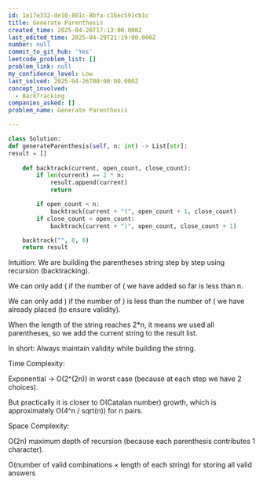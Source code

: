 ```yaml
---
id: 1e17e332-de10-801c-8bfa-c1bec591cb1c
title: Generate Parenthesis
created_time: 2025-04-26T17:13:00.000Z
last_edited_time: 2025-04-29T21:19:00.000Z
number: null
commit_to_git_hub: 'Yes'
leetcode_problem_list: []
problem_link: null
my_confidence_level: Low
last_solved: 2025-04-26T00:00:00.000Z
concept_involved:
  - BackTracking
companies_asked: []
problem_name: Generate Parenthesis

---
```


```python
class Solution:
def generateParenthesis(self, n: int) -> List[str]:
result = []
    
    def backtrack(current, open_count, close_count):
        if len(current) == 2 * n:
            result.append(current)
            return

        if open_count < n:
            backtrack(current + "(", open_count + 1, close_count)
        if close_count < open_count:
            backtrack(current + ")", open_count, close_count + 1)

    backtrack("", 0, 0)
    return result

```

Intuition:
We are building the parentheses string step by step using recursion (backtracking).

We can only add ( if the number of ( we have added so far is less than n.

We can only add ) if the number of ) is less than the number of ( we have already placed (to ensure validity).

When the length of the string reaches 2\*n, it means we used all parentheses, so we add the current string to the result list.

In short: Always maintain validity while building the string.

Time Complexity:

Exponential → O(2^(2n)) in worst case (because at each step we have 2 choices).

But practically it is closer to O(Catalan number) growth, which is approximately O(4^n / sqrt(n)) for n pairs.

Space Complexity:

O(2n) maximum depth of recursion (because each parenthesis contributes 1 character).

O(number of valid combinations × length of each string) for storing all valid answers
